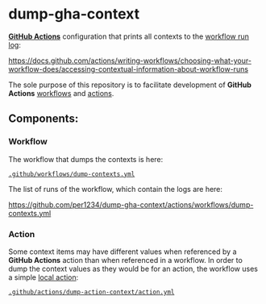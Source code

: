 # dump-gha-context

[**GitHub Actions**](https://docs.github.com/actions) configuration that prints all contexts to the [workflow run log](https://docs.github.com/actions/monitoring-and-troubleshooting-workflows/monitoring-workflows/using-workflow-run-logs):

https://docs.github.com/actions/writing-workflows/choosing-what-your-workflow-does/accessing-contextual-information-about-workflow-runs

The sole purpose of this repository is to facilitate development of **GitHub Actions** [workflows](https://docs.github.com/actions/writing-workflows/about-workflows) and [actions](https://docs.github.com/actions/about-github-actions/understanding-github-actions#actions).

## Components:

### Workflow

The workflow that dumps the contexts is here:

[`.github/workflows/dump-contexts.yml`](.github/workflows/dump-contexts.yml)

The list of runs of the workflow, which contain the logs are here:

https://github.com/per1234/dump-gha-context/actions/workflows/dump-contexts.yml

### Action

Some context items may have different values when referenced by a **GitHub Actions** action than when referenced in a workflow. In order to dump the context values as they would be for an action, the workflow uses a simple [local action](https://docs.github.com/actions/writing-workflows/choosing-what-your-workflow-does/using-pre-written-building-blocks-in-your-workflow#adding-an-action-from-the-same-repository):

[`.github/actions/dump-action-context/action.yml`](.github/actions/dump-action-context/action.yml)
